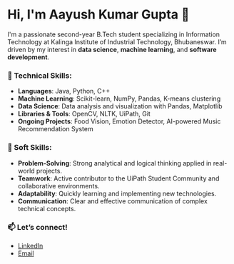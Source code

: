 # Hi, I'm Aayush Kumar Gupta 👋

I'm a passionate second-year B.Tech student specializing in Information Technology at Kalinga Institute of Industrial Technology, Bhubaneswar. I’m driven by my interest in **data science**, **machine learning**, and **software development**.


### 🚀 Technical Skills:
- **Languages**: Java, Python, C++
- **Machine Learning**: Scikit-learn, NumPy, Pandas, K-means clustering
- **Data Science**: Data analysis and visualization with Pandas, Matplotlib
- **Libraries & Tools**: OpenCV, NLTK, UiPath, Git
- **Ongoing Projects**: Food Vision, Emotion Detector, AI-powered Music Recommendation System

### 🌟 Soft Skills:
- **Problem-Solving**: Strong analytical and logical thinking applied in real-world projects.
- **Teamwork**: Active contributor to the UiPath Student Community and collaborative environments.
- **Adaptability**: Quickly learning and implementing new technologies.
- **Communication**: Clear and effective communication of complex technical concepts.

### 📫 Let’s connect!
- [LinkedIn](https://www.linkedin.com/in/aayush-kumar-gupta-2b7952219)
- [Email](mailto:aayushguptakgschool@gmail.com)
